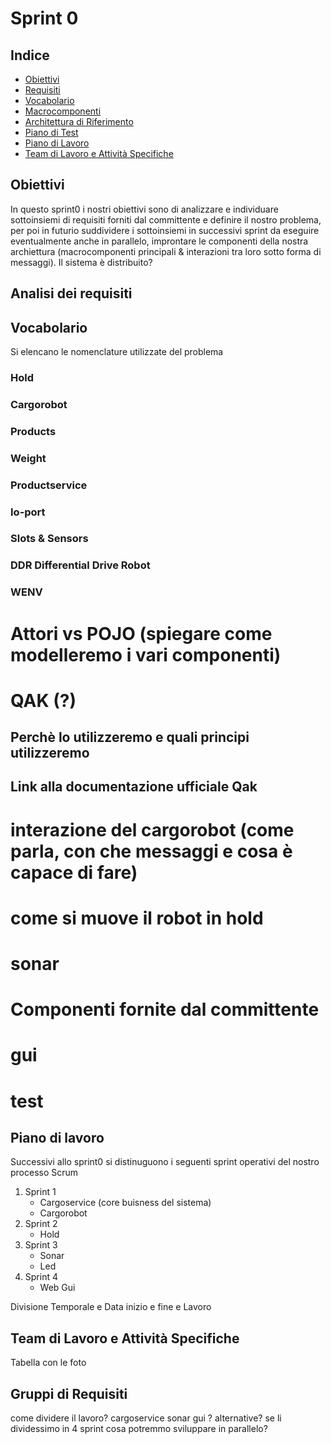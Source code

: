 # Sprint 0

## Indice

- [Obiettivi](#obiettivi)
- [Requisiti](#requisiti)
- [Vocabolario](#vocabolario)
- [Macrocomponenti](#macrocomponenti)
- [Architettura di Riferimento](#architettura-di-riferimento)
- [Piano di Test](#piano-di-test)
- [Piano di Lavoro](#piano-di-lavoro)
- [Team di Lavoro e Attività Specifiche](#team-di-lavoro-e-attività-specifiche)

## Obiettivi
In questo sprint0 i nostri obiettivi sono di analizzare e individuare sottoinsiemi di requisiti forniti dal committente e definire il nostro problema, per poi in futurio suddividere i sottoinsiemi in successivi sprint da eseguire eventualmente anche in parallelo, improntare le componenti della nostra archiettura (macrocomponenti principali & interazioni tra loro sotto forma di messaggi). Il sistema è distribuito?
## Analisi dei requisiti

## Vocabolario
Si elencano le nomenclature utilizzate del problema
### Hold
### Cargorobot
### Products
### Weight
### Productservice
### Io-port
### Slots & Sensors
### DDR Differential Drive Robot
### WENV


# Attori vs POJO (spiegare come modelleremo i vari componenti)
# QAK (?)
## Perchè lo utilizzeremo e quali principi utilizzeremo
## Link alla documentazione ufficiale Qak
# interazione del cargorobot (come parla, con che messaggi e cosa è capace di fare)
# come si muove il robot in hold
# sonar
# Componenti fornite dal committente
# gui
# test
## Piano di lavoro
Successivi allo sprint0 si distinuguono i seguenti sprint operativi del nostro processo Scrum

1. Sprint 1
    - Cargoservice (core buisness del sistema)
    - Cargorobot
2. Sprint 2
    - Hold
3. Sprint 3
    - Sonar
    - Led
4. Sprint 4
    - Web Gui

Divisione Temporale e Data inizio e fine e Lavoro

## Team di Lavoro e Attività Specifiche
Tabella con le foto


## Gruppi di Requisiti
come dividere il lavoro? 
cargoservice
sonar
gui 
? 
alternative? se li dividessimo in 4 sprint cosa potremmo sviluppare in parallelo?
